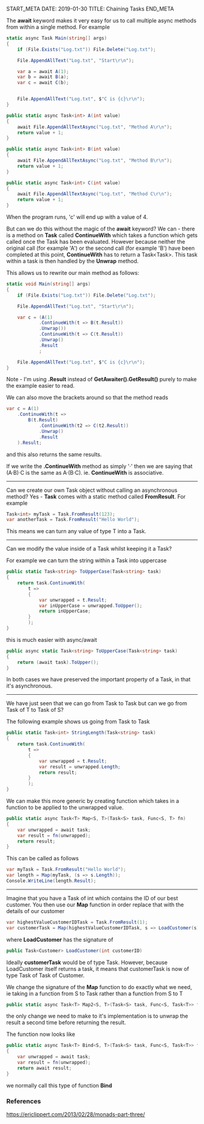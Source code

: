 START_META
DATE: 2019-01-30
TITLE: Chaining Tasks
END_META


The __await__ keyword makes it very easy for us to call multiple async methods from within a single method.  For example

```c#
static async Task Main(string[] args)
{
    if (File.Exists("Log.txt")) File.Delete("Log.txt");

    File.AppendAllText("Log.txt", "Start\r\n");

    var a = await A(1);
    var b = await B(a);
    var c = await C(b);


    File.AppendAllText("Log.txt", $"C is {c}\r\n");
}

public static async Task<int> A(int value)
{
    await File.AppendAllTextAsync("Log.txt", "Method A\r\n");
    return value + 1;
}

public static async Task<int> B(int value)
{
    await File.AppendAllTextAsync("Log.txt", "Method B\r\n");
    return value + 1;
}

public static async Task<int> C(int value)
{
    await File.AppendAllTextAsync("Log.txt", "Method C\r\n");
    return value + 1;
}
```        

When the program runs,  'c' will end up with a value of 4.

But can we do this without the magic of the __await__ keyword?  We can - there is a method on __Task__ called __ContinueWith__ which takes a function which gets called once the Task has been evaluated.  However because neither the original call (for example 'A') or the second call (for example 'B') have been completed at this point,  __ContinueWith__ has to return a Task<Task<int>>.  This task within a task is then handled by the __Unwrap__ method.

This allows us to rewrite our main method as follows:

```c#
static void Main(string[] args)
{
    if (File.Exists("Log.txt")) File.Delete("Log.txt");

    File.AppendAllText("Log.txt", "Start\r\n");

    var c = (A(1)
            .ContinueWith(t => B(t.Result))
            .Unwrap())
            .ContinueWith(t => C(t.Result))
            .Unwrap()
            .Result
            ;

    File.AppendAllText("Log.txt", $"C is {c}\r\n");
}
```        

Note - I'm using __.Result__ instead of __GetAwaiter().GetResult()__ purely to make the example easier to read.

We can also move the brackets around so that the method reads

```c#
var c = A(1)
    .ContinueWith(t => 
        B(t.Result)
            .ContinueWith(t2 => C(t2.Result))
            .Unwrap()
            .Result
    ).Result;

```
and this also returns the same results.

If we write the __.ContinueWith__ method as simply '·' then we are saying that (A·B)·C is the same as A·(B·C).  ie. __ContinueWith__ is associative.


---

Can we create our own Task<T> object without calling an asynchronous method?  Yes - __Task__ comes with a static method called __FromResult__.  For example

```c#
Task<int> myTask = Task.FromResult(123);
var anotherTask = Task.FromResult("Hello World");
```

This means we can turn any value of type T into a Task<T>.

----

Can we modify the value inside of a Task<T> whilst keeping it a Task<T>?

For example we can turn the string within a Task<string> into uppercase

```c#
public static Task<string> ToUpperCase(Task<string> task)
{
    return task.ContinueWith(
        t =>
        {
            var unwrapped = t.Result;
            var inUpperCase = unwrapped.ToUpper();
            return inUpperCase;
        }
        );
}
```        

this is much easier with async/await

```c#
public async static Task<string> ToUpperCase(Task<string> task)
{
    return (await task).ToUpper();
}
```

In both cases we have preserved the important property of a Task,  in that it's asynchronous.

---

We have just seen that we can go from Task<T> to Task<T>  but can we go from Task of T to Task of S?

The following example shows us going from Task<string> to Task<int>

```c#
public static Task<int> StringLength(Task<string> task)
{
    return task.ContinueWith(
        t => 
        {
            var unwrapped = t.Result;
            var result = unwrapped.Length;
            return result;
        }
        );
}
```        

We can make this more generic by creating function which takes in a function to be applied to the unwrapped value.

```c#
public static async Task<T> Map<S, T>(Task<S> task, Func<S, T> fn)
{
    var unwrapped = await task;
    var result = fn(unwrapped);
    return result;
}
```

This can be called as follows
```c#
var myTask = Task.FromResult("Hello World");
var length = Map(myTask, (s => s.Length));
Console.WriteLine(length.Result);
```

---

Imagine that you have a Task of int which contains the ID of our best customer.  You then use our __Map__ function in order replace that with the details of our customer

```c#
var highestValueCustomerIDTask = Task.FromResult(1);
var customerTask = Map(highestValueCustomerIDTask, s => LoadCustomer(s));
```

where __LoadCustomer__ has the signature of

```c#
public Task<Customer> LoadCustomer(int customerID)
```

Ideally __customerTask__ would be of type Task<Customer>.  However,  because LoadCustomer itself returns a task,  it means that customerTask is now of type Task of Task of Customer.  

We change the signature of the __Map__ function to do exactly what we need,  ie taking in a function from S to Task<T> rather than a function from S to T

```c#
public static async Task<T> Map2<S, T>(Task<S> task, Func<S, Task<T>> fn)
```
the only change we need to make to it's implementation is to unwrap the result a second time before returning the result.

The function now looks like

```c#
public static async Task<T> Bind<S, T>(Task<S> task, Func<S, Task<T>> fn)
{
    var unwrapped = await task;
    var result = fn(unwrapped);
    return await result;
}
```

we normally call this type of function __Bind__



### References

https://ericlippert.com/2013/02/28/monads-part-three/